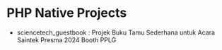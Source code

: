# PHP Native Projects

- sciencetech_guestbook : Projek Buku Tamu Sederhana untuk Acara Saintek Presma 2024 Booth PPLG
